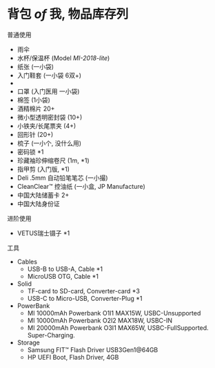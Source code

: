 # 背包 _of_ 我, 物品库存列

普通使用
- 雨伞
- 水杯/保温杯 (Model _MI-2018-lite_)
- 纸张 (一小袋)
- 入门鞋套 (一小袋 6双+)
- 
- 口罩 (入门医用 一小袋)
- 棉签 (1小袋)
- 酒精棉片 20+
- 微小型透明密封袋 (10+)
- 小铁夹/长尾票夹 (4+)
- 回形针 (20+)
- 梳子 (一小个, 没什么用)
- 密码锁 *1
- 珍藏袖珍伸缩卷尺 (1m, *1)
- 指甲剪 (入门版, *1)
- Deli .5mm 自动铅笔笔芯 (一小撮)
- CleanClear™ 控油纸 (一小盒, JP Manufacture)
- 中国大陆储蓄卡 2+
- 中国大陆身份证

进阶使用
- VETUS瑞士镊子 *1


工具
- Cables
  - USB-B to USB-A, Cable *1
  - MicroUSB OTG, Cable *1
- Solid
  - TF-card to SD-card, Converter-card *3
  - USB-C to Micro-USB, Converter-Plug *1
- PowerBank
  - MI 10000mAh Powerbank O1I1 MAX15W, USBC-Unsupported
  - MI 10000mAh Powerbank O2I2 MAX18W, USBC-IN
  - MI 20000mAh Powerbank O3I1 MAX65W, USBC-FullSupported. Super-Charging.
- Storage
  - Samsung FIT™ Flash Driver USB3Gen1@64GB
  - HP UEFI Boot, Flash Driver, 4GB